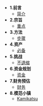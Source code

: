 - **1.前言**
	- [简介](/introduce.md?v=1)
- **2.宗旨**
	- [重点](/purpose.md)
- **3.方法**
	- [步骤](/method.md)
- **4.资产**
	- [必备](/mandatory.md)
- **5.挑战**
	- [不退缩](/challenge.md)
- **6.资金规划**
    - [资金](/funds.md)
- **7.财务预估**
    - [财务](/finance.md)
- **8.模范小镇**
	- [Kamikatsu](/model-town.md)


